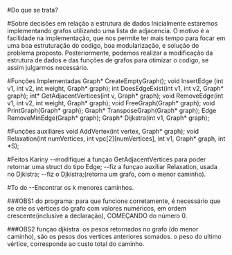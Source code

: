#Do que se trata?

#Sobre decisões em relação a estrutura de dados
Inicialmente estaremos implementando grafos utilizando uma lista de adjacencia. O motivo é a facilidade na implementação, que nos permite ter mais tempo para focar em uma boa estruturação do codigo, boa modularização, e solução do problema proposto. Posteriormente, podemos realizar a modificação da estrutura de dados e das funções de grafos para otimizar o codigo, se assim julgarmos necessário.

#Funções Implementadas
Graph* CreateEmptyGraph();
void InsertEdge (int v1, int v2, int weight, Graph* graph);
int DoesEdgeExist(int v1, int v2, Graph* graph);
int* GetAdjacentVertices(int v, Graph* graph);
void RemoveEdge(int v1, int v2, int weight, Graph* graph);
void FreeGraph(Graph* graph);
void PrintGraph(Graph* graph);
Graph* TransposeGraph(Graph* graph);
Edge RemoveMinEdge(Graph* graph);
Graph* Dijkstra(int v1, Graph* graph);

#Funções auxiliares
void AddVertex(int vertex, Graph* graph);
void Relaxation(int numVertices, int vpc[2][numVertices], int v1, Graph* graph, int *S);

#Feitos Kariny
--modifiquei a funçao GetAdjacentVertices para poder retornar uma struct do tipo Edge;
--fiz a funçao auxiliar Relaxation, usada no Djkistra;
--fiz o Djkistra;(retorna um grafo, com o menor caminho).


#To do
--Encontrar os k menores caminhos.

###OBS1 do programa: para que funcione corretamente, é necessário que se crie os vértices do grafo com valores numéricos,
em ordem crescente(inclusive a declaração), COMEÇANDO do número 0.

###OBS2 funçao djkistra: os pesos retornados no grafo (do menor caminho), são os pesos dos vertices anteriores somados. 
o peso do ultimo vértice, corresponde ao custo total do caminho.